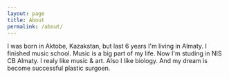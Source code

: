 ```yaml
---
layout: page
title: About
permalink: /about/
---
```


I was born in Aktobe, Kazakstan, but last 6 years I'm living in Almaty. I finished music school. Music is a  big part of my life. Now I'm studing in NIS CB Almaty. I realy like music & art. Also I like biology. And my dream is become successful  plastic surgoen.
